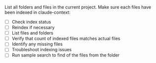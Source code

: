 List all folders and files in the current project.
Make sure each files have been indexed in claude-context:
  - [ ] Check index status
  - [ ] Reindex if necessary
  - [ ] List files and folders
  - [ ] Verify that count of indexed files matches actual files
  - [ ] Identify any missing files
  - [ ] Troubleshoot indexing issues
  - [ ] Run sample search to find of the files from the folder
